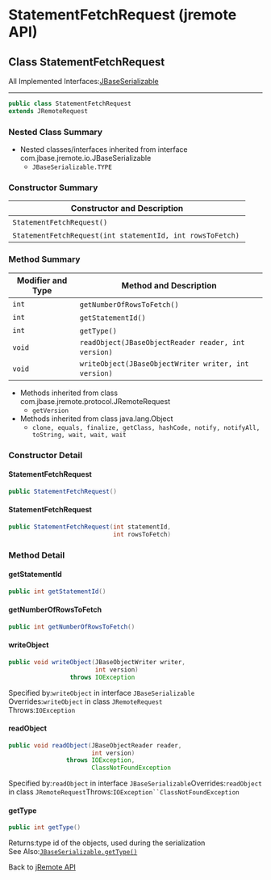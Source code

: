 # StatementFetchRequest (jremote API)

<PageHeader />

## Class StatementFetchRequest

All Implemented Interfaces:[JBaseSerializable](./../../io/jbaseserializable-(jremote-api) "interface in com.jbase.jremote.io")

* * *

```java
public class StatementFetchRequest
extends JRemoteRequest
```

### Nested Class Summary

- Nested classes/interfaces inherited from interface com.jbase.jremote.io.JBaseSerializable
  - `JBaseSerializable.TYPE`

### Constructor Summary

| Constructor and Description |
| --- |
| `StatementFetchRequest()`  |
| `StatementFetchRequest(int statementId, int rowsToFetch)`  |

### Method Summary

| Modifier and Type | Method and Description |
| --- | --- |
| `int` | `getNumberOfRowsToFetch()`  |
| `int` | `getStatementId()`  |
| `int` | `getType()`  |
| `void` | `readObject(JBaseObjectReader reader, int version)`  |
| `void` | `writeObject(JBaseObjectWriter writer, int version)`  |

- Methods inherited from class com.jbase.jremote.protocol.JRemoteRequest
  - `getVersion`
- Methods inherited from class java.lang.Object
  - `clone, equals, finalize, getClass, hashCode, notify, notifyAll, toString, wait, wait, wait`

### Constructor Detail

#### StatementFetchRequest

```java
public StatementFetchRequest()
```

#### StatementFetchRequest

```java
public StatementFetchRequest(int statementId,
                             int rowsToFetch)
```

### Method Detail

#### getStatementId

```java
public int getStatementId()
```

#### getNumberOfRowsToFetch

```java
public int getNumberOfRowsToFetch()
```

#### writeObject

```java
public void writeObject(JBaseObjectWriter writer,
                        int version)
                 throws IOException
```

Specified by:`writeObject` in interface `JBaseSerializable`  
Overrides:`writeObject` in class `JRemoteRequest`  
Throws:`IOException`

#### readObject

```java
public void readObject(JBaseObjectReader reader,
                       int version)
                throws IOException,
                       ClassNotFoundException
```

Specified by:`readObject` in interface `JBaseSerializable`Overrides:`readObject` in class `JRemoteRequest`Throws:`IOException``ClassNotFoundException`

#### getType

```java
public int getType()
```

Returns:type id of the objects, used during the serialization  
See Also:[`JBaseSerializable.getType()`](./../../io/jbaseserializable-(jremote-api)#getType--)

Back to [jRemote API](./../../README.md)
  
<PageFooter />
